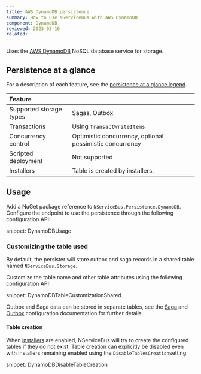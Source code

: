 ```yaml
---
title: AWS DynamoDB persistence
summary: How to use NServiceBus with AWS DynamoDB
component: DynamoDB
reviewed: 2023-03-16
related:
---
```


Uses the [AWS DynamoDB](https://aws.amazon.com/pm/dynamodb/) NoSQL database service for storage.

## Persistence at a glance

For a description of each feature, see the [persistence at a glance legend](/persistence/#persistence-at-a-glance).

|Feature                    |   |
|:---                       |---
|Supported storage types    |Sagas, Outbox
|Transactions               |Using `TransactWriteItems`
|Concurrency control        |Optimistic concurrency, optional pessimistic concurrency
|Scripted deployment        |Not supported
|Installers                 |Table is created by installers.

## Usage

Add a NuGet package reference to `NServiceBus.Persistence.DynamoDB`. Configure the endpoint to use the persistence through the following configuration API:

snippet: DynamoDBUsage

### Customizing the table used

By default, the persister will store outbox and saga records in a shared table named `NServiceBus.Storage`.

Customize the table name and other table attributes using the following configuration API:

snippet: DynamoDBTableCustomizationShared

Outbox and Saga data can be stored in separate tables, see the [Saga](/persistence/dynamodb/sagas.md) and [Outbox](/persistence/dynamodb/outbox.md) configuration documentation for further details.

#### Table creation

When [installers](/nservicebus/operations/installers.md) are enabled, NServiceBus will try to create the configured tables if they do not exist. Table creation can explicitly be disabled even with installers remaining enabled using the `DisableTablesCreation`setting:

snippet: DynamoDBDisableTableCreation
